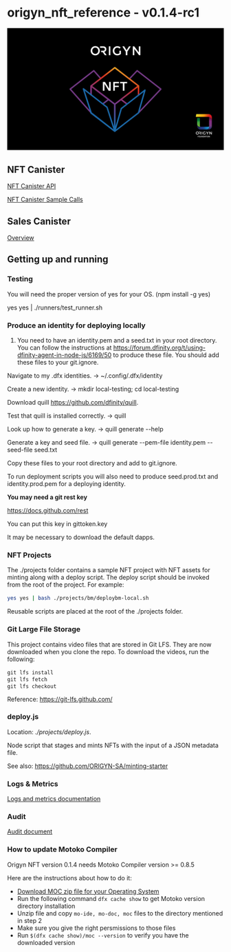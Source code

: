 # origyn_nft_reference - v0.1.4-rc1

<img src="https://github.com/ORIGYN-SA/origyn_nft/blob/add-origyn-nft-pic/origyn_nft_pic.jpeg" />

## NFT Canister

[NFT Canister API](./docs/nft-current-api.md)

[NFT Canister Sample Calls](./docs/audit.md)

## Sales Canister

[Overview](./docs/nft_sale.md)

## Getting up and running

### Testing

You will need the proper version of yes for your OS. (npm install -g yes)

yes yes | ./runners/test_runner.sh

### Produce an identity for deploying locally

1. You need to have an identity.pem and a seed.txt in your root directory. You can follow the instructions at https://forum.dfinity.org/t/using-dfinity-agent-in-node-js/6169/50 to produce these file. You should add these files to your git.ignore.

Navigate to my .dfx identities. → ~/.config/.dfx/identity

Create a new identity. → mkdir local-testing; cd local-testing

Download quill https://github.com/dfinity/quill.

Test that quill is installed correctly. → quill

Look up how to generate a key. → quill generate --help

Generate a key and seed file. → quill generate --pem-file identity.pem --seed-file seed.txt

Copy these files to your root directory and add to git.ignore.

To run deployment scripts you will also need to produce seed.prod.txt and identity.prod.pem for a deploying identity.

__You may need a git rest key__

https://docs.github.com/rest

You can put this key in gittoken.key

It may be necessary to download the default dapps.

### NFT Projects

The ./projects folder contains a sample NFT project with NFT assets for minting along with a deploy script. The deploy script should be invoked from the root of the project. For example:

```bash
yes yes | bash ./projects/bm/deploybm-local.sh
```

Reusable scripts are placed at the root of the ./projects folder.

### Git Large File Storage

This project contains video files that are stored in Git LFS. They are now downloaded when you clone the repo.
To download the videos, run the following:

```
git lfs install
git lfs fetch
git lfs checkout
```

Reference: https://git-lfs.github.com/

### deploy.js

Location: _./projects/deploy.js_.

Node script that stages and mints NFTs with the input of a JSON metadata file.

See also: https://github.com/ORIGYN-SA/minting-starter

### Logs & Metrics

[Logs and metrics documentation](./docs/logs_and_metrics.md)

### Audit

[Audit document](./docs/audit.md)

### How to update Motoko Compiler

Origyn NFT version 0.1.4 needs Motoko Compiler version >= 0.8.5

Here are the instructions about how to do it:

- [Download MOC zip file for your Operating System](https://github.com/dfinity/motoko/releases/tag/0.8.5)
- Run the following command `dfx cache show` to get Motoko version directory installation
- Unzip file and copy `mo-ide, mo-doc, moc` files to the directory mentioned in step 2
- Make sure you give the right persmissions to those files
- Run `$(dfx cache show)/moc --version` to verify you have the downloaded version

